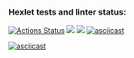 ### Hexlet tests and linter status: 
[![Actions Status](https://github.com/vera-bashnyak/frontend-project-46/actions/workflows/hexlet-check.yml/badge.svg)](https://github.com/vera-bashnyak/frontend-project-46/actions)
<a href="https://codeclimate.com/github/vera-bashnyak/frontend-project-46/maintainability"><img src="https://api.codeclimate.com/v1/badges/9aaa25a7b471339aa356/maintainability" /></a>
<a href="https://codeclimate.com/github/vera-bashnyak/frontend-project-46/test_coverage"><img src="https://api.codeclimate.com/v1/badges/9aaa25a7b471339aa356/test_coverage" /></a>
[![asciicast](https://asciinema.org/a/674371.svg)](https://asciinema.org/a/674371)

[![asciicast](https://asciinema.org/a/675280.svg)](https://asciinema.org/a/675280)
